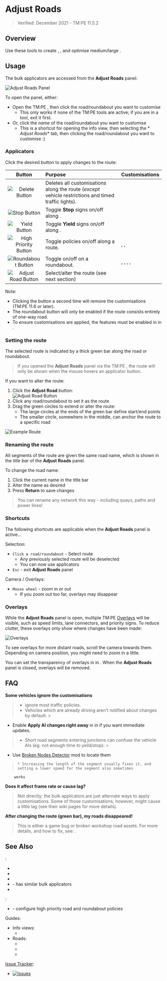 # Adjust Roads

> Verified: December 2021 - TM:PE 11.5.2

## Overview

Use these tools to create [](Priority-Routes.md), [](High-Priority-Roads.md), and optimise
medium/large [](Roundabouts.md).

## Usage

The bulk applicators are accessed from the **Adjust Roads** panel:

![Adjust Roads Panel](https://imgur.com/J3UAixh.png)

To open the panel, either:

* Open the TM:PE [](Toolbar.md), then click the road/roundabout you want to customise
    * This only works if none of the TM:PE tools are active; if you are in a tool, exit it first.
* Or, click the _name_ of the road/roundabout you want to customise
    * This is a shortcut for opening the [](Traffic-Routes-Info-View.md) info view, then selecting the *
      *Adjust Roads** tab, then clicking the road/roundabout you want to customise :)

### Applicators

Click the desired button to apply changes to the route:

|                         Button                         | Purpose                                                                                              | Customisations                                                                                                                |
|:------------------------------------------------------:|:-----------------------------------------------------------------------------------------------------|:------------------------------------------------------------------------------------------------------------------------------|
|    ![Delete Button](https://imgur.com/yAZDkkq.png)     | Deletes all customisations along the route (_except_ vehicle restrictions and timed traffic lights). |                                                                                                                               |
|     ![Stop Button](https://imgur.com/FYLtZgW.png)      | Toggle **Stop** signs on/off along [](Priority-Routes.md).                                           | [](Priority-Signs.md)                                                                                                         |
|     ![Yield Button](https://imgur.com/1l6roVW.png)     | Toggle **Yield** signs on/off along [](Priority-Routes.md).                                          | [](Priority-Signs.md)                                                                                                         |
| ![High Priority Button](https://imgur.com/uxnCXGD.png) | Toggle [](High-Priority-Roads.md) policies on/off along a route.                                     | [](Priority-Signs.md), [](Lane-Arrows.md), [](Junction-Restrictions.md)                                                       |
|  ![Roundabout Button](https://imgur.com/9UKwrmp.png)   | Toggle [](Roundabout-Policies.md) on/off on a roundabout.                                            | [](Priority-Signs.md), [](Lane-Connectors.md), [](Junction-Restrictions.md), [](Speed-Limits.md), [](Parking-Restrictions.md) |
|  ![Adjust Road Button](https://imgur.com/0k5ZaU6.png)  | Select/alter the route (see next section)                                                            |                                                                                                                               |

Note:

* Clicking the button a second time will remove the customisations (TM:PE 11.6 or later).
* The roundabout button will only be enabled if the route consists entirely of one-way road.
* To ensure customisations are applied, the features must be enabled in [](Maintenance.md) in [](Settings.md).

### Setting the route

The selected route is indicated by a thick green bar along the road or roundabout.

> If you opened the **Adjust Roads** panel via the TM:PE [](Toolbar.md), the route will only be shown when the mouse
> hovers an applicator button.

If you want to alter the route:

1. Click the **Adjust Road** button:  
   ![Adjust Road Button](https://imgur.com/0k5ZaU6.png)
2. Click any road/roundabout to set it as the route
3. Drag the green circles to extend or alter the route:
    * The large circles at the ends of the green bar define start/end points
    * The smaller circle, somewhere in the middle, can anchor the route to a specific road

![Example Route](https://user-images.githubusercontent.com/26344691/81401282-ab37a180-9137-11ea-81a8-09b09c8397d2.png)

### Renaming the route

All segments of the route are given the same road name, which is shown in the _title bar_ of the **Adjust Roads** panel.

To change the road name:

1. Click the current name in the title bar
2. Alter the name as desired
3. Press **Return** to save changes

> You can rename any network this way - including quays, paths and power lines!

### Shortcuts

The following shortcuts are applicable when the **Adjust Roads** panel is active...

Selection:

* `Click a road/roundabout` - Select route
    * Any previously selected route will be deselected
    * You can now use applicators
* `Esc` - exit **Adjust Roads** panel

Camera / Overlays:

* `Mouse wheel` - zoom in or out
    * If you zoom out too far, overlays may disappear

### Overlays

While the **Adjust Roads** panel is open, multiple TM:PE [Overlays](Overlays.md) will be visible, such as speed limits,
lane connectors, and priority signs. To reduce clutter, these overlays only show where changes have been made:

![Overlays](https://user-images.githubusercontent.com/1386719/150238814-172b89e6-ac62-45aa-8ac1-aa99e9427848.jpg)

To see overlays for more distant roads, scroll the camera towards them. Depending on camera position, you might need to
zoom in a little.

You can set the transparency of overlays in [](General.md) in [](Settings.md). When the **Adjust Roads** panel is
closed, overlays will be removed.

## FAQ

**Some vehicles ignore the customisations**

> * [](Reckless-Drivers.md) ignore most traffic policies.
> * Vehicles which are already driving aren't notified about changes by default:
    >

* Enable **Apply AI changes right away** in [](General.md) in [](Settings.md) if you want immediate updates.

> * Short road segments entering junctions can confuse the vehicle AIs (eg. not enough time to yeild/stop):
    >

* Use [Broken Nodes Detector](https://steamcommunity.com/sharedfiles/filedetails/?id=1777173984) mod to locate them

>     * Increasing the length of the segment usually fixes it, and setting a lower speed for the segment also sometimes

        works

**Does it affect frame rate or cause lag?**

> Not directly; the bulk applicators are just alternate ways to apply customisations. Some of those customisations,
> however, might cause a little lag (see their wiki pages for more details).

**After changing the route (green bar), my roads disappeared!**

> This is either a game bug or broken workshop road assets. For more details, and how to fix,
> see: [](Section-of-road-becomes-blue-void.md).

## See Also

[](Toolbar.md):

* [](Junction-Restrictions.md)
* [](Lane-Connectors.md)
* [](Parking-Restrictions.md)
* [](Priority-Signs.md) - has similar bulk applicators
* [](Speed-Limits.md)

[](Settings.md):

* [](Policies.md) - configure high priority road and roundabout policies

Guides:

* Info views:
    * [](Traffic-Routes-Info-View.md)
* Roads:
    * [](Priority-Routes.md)
    * [](High-Priority-Roads.md)
    * [](Roundabouts.md)

[Issue Tracker](https://github.com/krzychu124/Cities-Skylines-Traffic-Manager-President-Edition/issues):

* <a href="https://github.com/CitiesSkylinesMods/TMPE/labels/MASS EDIT"><img alt="Issues" src="https://img.shields.io/github/issues/CitiesSkylinesMods/TMPE/MASS EDIT?label=MASS EDIT%26logo=github" /></a>
